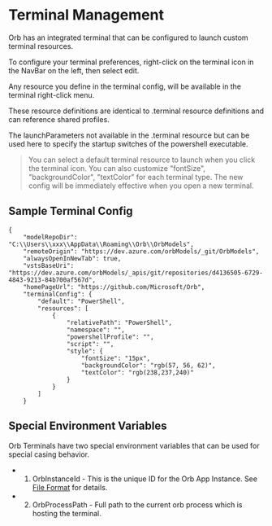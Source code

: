 # Terminal Management

Orb has an integrated terminal that can be configured to launch custom terminal resources.

To configure your terminal preferences, right-click on the terminal icon in the NavBar on the left, then select edit.

Any resource you define in the terminal config, will be available in the terminal right-click menu.

These resource definitions are identical to .terminal resource definitions and can reference shared profiles.

The launchParameters not available in the .terminal resource but can be used here to specify the startup switches of the powershell executable.

> You can select a default terminal resource to launch when you click the terminal icon.
> You can also customize "fontSize", "backgroundColor", "textColor" for each terminal type. The new config will be immediately effective when you open a new terminal.

## Sample Terminal Config

```
{
	"modelRepoDir": "C:\\Users\\xxx\\AppData\\Roaming\\Orb\\OrbModels",
	"remoteOrigin": "https://dev.azure.com/orbModels/_git/OrbModels",
	"alwaysOpenInNewTab": true,
	"vstsBaseUri": "https://dev.azure.com/orbModels/_apis/git/repositories/d4136505-6729-4843-9213-84b700af567d",
	"homePageUrl": "https://github.com/Microsoft/Orb",
	"terminalConfig": {
		"default": "PowerShell",
		"resources": [
			{
				"relativePath": "PowerShell",
				"namespace": "",
				"powershellProfile": "",
				"script": "",
				"style": {
					"fontSize": "15px",
					"backgroundColor": "rgb(57, 56, 62)",
					"textColor": "rgb(238,237,240)"
				}
			}
		]
	}
```

## Special Environment Variables

Orb Terminals have two special environment variables that can be used for special casing behavior.

* 1. OrbInstanceId - This is the unique ID for the Orb App Instance. See [File Format](fileFormat.md) for details.
* 2. OrbProcessPath - Full path to the current orb process which is hosting the terminal.
